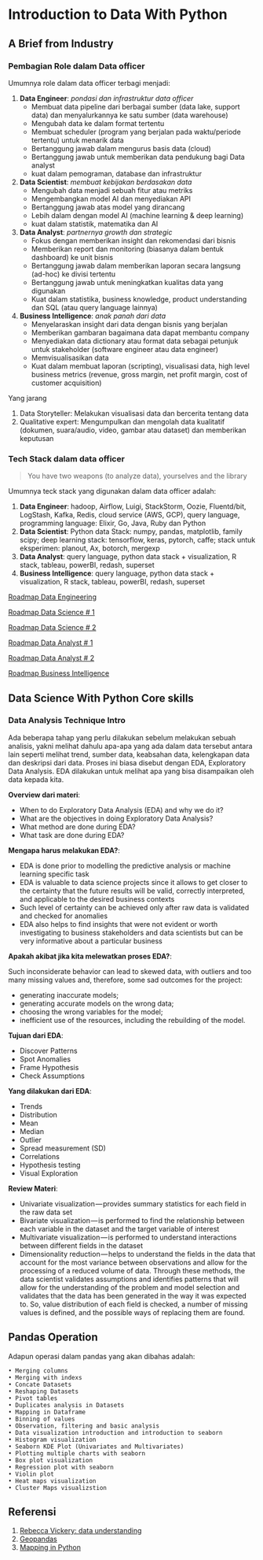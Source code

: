 # Introduction to Data With Python

## A Brief from Industry

### Pembagian Role dalam Data officer

Umumnya role dalam data officer terbagi menjadi:

1. **Data Engineer**: *pondasi dan infrastruktur data officer*
   - Membuat data pipeline dari berbagai sumber (data lake, support data) dan menyalurkannya ke satu sumber (data warehouse)
   - Mengubah data ke dalam format tertentu
   - Membuat scheduler (program yang berjalan pada waktu/periode tertentu) untuk menarik data
   - Bertanggung jawab dalam mengurus basis data (cloud)
   - Bertanggung jawab untuk memberikan data pendukung bagi Data analyst
   - kuat dalam pemograman, database dan infrastruktur
2. **Data Scientist**: *membuat kebijakan berdasakan data*
   - Mengubah data menjadi sebuah fitur atau metriks
   - Mengembangkan model AI dan menyediakan API
   - Bertanggung jawab atas model yang dirancang
   - Lebih dalam dengan model AI (machine learning & deep learning)
   - kuat dalam statistik, matematika dan AI
3. **Data Analyst**: *partnernya growth dan strategic*
   - Fokus dengan memberikan insight dan rekomendasi dari bisnis
   - Memberikan report dan monitoring (biasanya dalam bentuk dashboard) ke unit bisnis
   - Bertanggung jawab dalam memberikan laporan secara langsung (ad-hoc) ke divisi tertentu
   - Bertanggung jawab untuk meningkatkan kualitas data yang digunakan
   - Kuat dalam statistika, business knowledge, product understanding dan SQL (atau query language lainnya)
4. **Business Intelligence**: *anak panah dari data*
   - Menyelaraskan insight dari data dengan bisnis yang berjalan
   - Memberikan gambaran bagaimana data dapat membantu company
   - Menyediakan data dictionary atau format data sebagai petunjuk untuk stakeholder (software engineer atau data engineer)
   - Memvisualisasikan data
   - Kuat dalam membuat laporan (scripting), visualisasi data, high level business metrics (revenue, gross margin, net profit margin, cost of customer acquisition)
  
Yang jarang

1. Data Storyteller: Melakukan visualisasi data dan bercerita tentang data
2. Qualitative expert: Mengumpulkan dan mengolah data kualitatif (dokumen, suara/audio, video, gambar atau dataset) dan memberikan keputusan

### Tech Stack dalam data officer

> You have two weapons (to analyze data), yourselves and the library

Umumnya teck stack yang digunakan dalam data officer adalah:

1. **Data Engineer**: hadoop, Airflow, Luigi, StackStorm, Oozie, Fluentd/bit, LogStash, Kafka, Redis, cloud service (AWS, GCP), query language, programming language: Elixir, Go, Java, Ruby dan Python
2. **Data Scientist**: Python data Stack: numpy, pandas, matplotlib, family scipy; deep learning stack: tensorflow, keras, pytorch, caffe; stack untuk eksperimen: planout, Ax, botorch, mergexp
3. **Data Analyst**: query language, python data stack + visualization, R stack, tableau, powerBI, redash, superset
4. **Business Intelligence**: query language, python data stack + visualization, R stack, tableau, powerBI, redash, superset

[Roadmap Data Engineering](https://github.com/hasbrain/data-engineer-roadmap)

[Roadmap Data Science # 1](https://towardsdatascience.com/a-road-map-for-data-science-d1977504a72b)

[Roadmap Data Science # 2](https://www.analyticsvidhya.com/blog/2019/01/learning-path-data-scientist-machine-learning-2019/)

[Roadmap Data Analyst # 1](https://study.com/become_a_data_analyst.html)

[Roadmap Data Analyst # 2](https://www.investopedia.com/articles/professionals/121515/data-analyst-career-path-qualifications.asp)

[Roadmap Business Intelligence](https://www.analyticsvidhya.com/blog/2019/01/learning-path-data-scientist-machine-learning-2019/)

## Data Science With Python Core skills

### Data Analysis Technique Intro

Ada beberapa tahap yang perlu dilakukan sebelum melakukan sebuah analisis, yakni melihat dahulu apa-apa yang ada dalam data tersebut antara lain seperti melihat trend, sumber data, keabsahan data, kelengkapan data dan deskripsi dari data. Proses ini biasa disebut dengan EDA, Exploratory Data Analysis. EDA dilakukan untuk melihat apa yang bisa disampaikan oleh data kepada kita.

**Overview dari materi**:

- When to do Exploratory Data Analysis (EDA) and why we do it?
- What are the objectives in doing Exploratory Data Analysis?
- What method are done during EDA?
- What task are done during EDA?

**Mengapa harus melakukan EDA?**:

- EDA is done prior to modelling the predictive analysis or machine learning specific task
- EDA is valuable to data science projects since it allows to get closer to the certainty that the future results will be valid, correctly interpreted, and applicable to the desired business contexts
- Such level of certainty can be achieved only after raw data is validated and checked for anomalies
- EDA also helps to find insights that were not evident or worth investigating to business stakeholders and data scientists but can be very informative about a particular business

**Apakah akibat jika kita melewatkan proses EDA?**:

Such inconsiderate behavior can lead to skewed data, with outliers and too many missing values and, therefore, some sad outcomes for the project:

- generating inaccurate models;
- generating accurate models on the wrong data;
- choosing the wrong variables for the model;
- inefficient use of the resources, including the rebuilding of the model.

**Tujuan dari EDA**:

- Discover Patterns
- Spot Anomalies
- Frame Hypothesis
- Check Assumptions
  
**Yang dilakukan dari EDA**:

- Trends
- Distribution
- Mean
- Median
- Outlier
- Spread measurement (SD)
- Correlations
- Hypothesis testing
- Visual Exploration

**Review Materi**:

- Univariate visualization — provides summary statistics for each field in the raw data set
- Bivariate visualization — is performed to find the relationship between each variable in the dataset and the target variable of interest
- Multivariate visualization — is performed to understand interactions between different fields in the dataset
- Dimensionality reduction — helps to understand the fields in the data that account for the most variance between observations and allow for the processing of a reduced volume of data. Through these methods, the data scientist validates assumptions and identifies patterns that will allow for the understanding of the problem and model selection and validates that the data has been generated in the way it was expected to. So, value distribution of each field is checked, a number of missing values is defined, and the possible ways of replacing them are found.

## Pandas Operation

Adapun operasi dalam pandas yang akan dibahas adalah:

    • Merging columns
    • Merging with indexs
    • Concate Datasets
    • Reshaping Datasets
    • Pivot tables
    • Duplicates analysis in Datasets
    • Mapping in Dataframe
    • Binning of values
    • Observation, filtering and basic analysis
    • Data visualization introduction and introduction to seaborn
    • Histogram visualization
    • Seaborn KDE Plot (Univariates and Multivariates)
    • Plotting multiple charts with seaborn
    • Box plot visualization
    • Regression plot with seaborn
    • Violin plot
    • Heat maps visualization
    • Cluster Maps visualizstion

## Referensi

1. [Rebecca Vickery: data understanding](https://medium.com/@rebecca.vickery)
2. [Geopandas](https://towardsdatascience.com/lets-make-a-map-using-geopandas-pandas-and-matplotlib-to-make-a-chloropleth-map-dddc31c1983d)
3. [Mapping in Python](https://towardsdatascience.com/mapping-geograph-data-in-python-610a963d2d7f)
